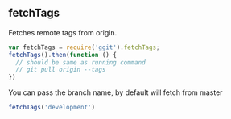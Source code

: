 ## fetchTags

Fetches remote tags from origin.

```js
var fetchTags = require('ggit').fetchTags;
fetchTags().then(function () {
  // should be same as running command
  // git pull origin --tags
})
```

You can pass the branch name, by default will fetch
from master

```js
fetchTags('development')
```
